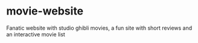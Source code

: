 # movie-website
Fanatic website with studio ghibli movies, a fun site with short reviews and an interactive movie list
